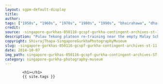 ```yaml
---
layout: sgpm-default-display
title: 
author: 
tags: ["1950s", "1960s", "1970s", "1980s", "1990s", "bhairahawa", "dharan", "gurkhas", "kathmandu", "nepal", "pokhara", "singapore", "singapore gurkha archive", "singapore gurkha old photographs", "singapore gurkha photography museum", "singapore gurkhas"]
credit: 
source: -singapore-gurkhas-050116-gcspf-gurkha-contingent-archives-st-11
description: "Pulau Tekong platoon re-training near the empty Malay School. He was the Platoon 3 commander for 2 Guard Company. Date: 1988."
copyright: ShivrajThapa-SingaporeGurkhaPhotographyMuseum
slug: -singapore-gurkhas-050116-gcspf-gurkha-contingent-archives-st-11
date: 2014-10-07
img_path: singapore-gurkhas-050116-gcspf-gurkha-contingent-archives-ST-11.jpg
category: singapore-gurkha-photography-museum
---
```

	 		

	 		<h1></h1>
	 		{{ site.tags }}
	 		
